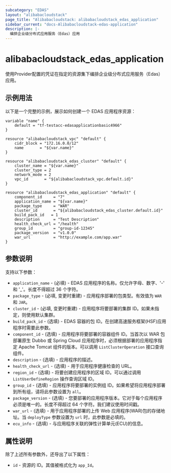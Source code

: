 ```yaml
---
subcategory: "EDAS"
layout: "alibabacloudstack"
page_title: "Alibabacloudstack: alibabacloudstack_edas_application"
sidebar_current: "docs-Alibabacloudstack-edas-application"
description: |- 
  编排企业级分布式应用服务（Edas）应用
---
```


# alibabacloudstack_edas_application

使用Provider配置的凭证在指定的资源集下编排企业级分布式应用服务（Edas）应用。

## 示例用法

以下是一个完整的示例，展示如何创建一个 EDAS 应用程序资源：

```hcl
variable "name" {
    default = "tf-testacc-edasapplicationbasic4966"
}

resource "alibabacloudstack_vpc" "default" {
    cidr_block = "172.16.0.0/12"
    name       = "${var.name}"
}

resource "alibabacloudstack_edas_cluster" "default" {
    cluster_name = "${var.name}"
    cluster_type = 2
    network_mode = 2
    vpc_id       = "${alibabacloudstack_vpc.default.id}"
}

resource "alibabacloudstack_edas_application" "default" {
    component_id     = "7"
    application_name = "${var.name}"
    package_type     = "WAR"
    cluster_id       = "${alibabacloudstack_edas_cluster.default.id}"
    build_pack_id   = 1
    description      = "Test Description"
    health_check_url = "/health"
    group_id         = "group-id-12345"
    package_version  = "v1.0.0"
    war_url          = "http://example.com/app.war"
}
```

## 参数说明

支持以下参数：

* `application_name` - (必填) - EDAS 应用程序的名称。仅允许字母、数字、'-' 和 '_'。长度不得超过 36 个字符。
* `package_type` - (必填, 变更时重建) - 应用程序部署的包类型。有效值为 `WAR` 和 `JAR`。
* `cluster_id` - (必填, 变更时重建) - 应用程序将要部署的集群 ID。如果未指定，则使用默认集群。
* `build_pack_id` - (选填) - EDAS 容器的包 ID。在创建高速服务框架(HSF)应用程序时需要此参数。
* `component_id` - (选填) - 应用程序将要部署的容器组件 ID。当首次以 WAR 包部署原生 Dubbo 或 Spring Cloud 应用程序时，必须根据部署的应用程序指定 Apache Tomcat 组件的版本。可以调用 `ListClusterOperation` 接口查询组件。
* `description` - (选填) - 应用程序的描述。
* `health_check_url` - (选填) - 用于应用程序健康检查的 URL。
* `region_id` - (选填) - 将要创建应用程序的区域 ID。可以通过调用 `ListUserDefineRegion` 操作查询区域 ID。
* `group_id` - (选填) - 应用程序将要部署的实例组 ID。如果希望将应用程序部署到所有组，请将此参数设置为 `all`。
* `package_version` - (选填) - 您要部署的应用程序版本。它对于每个应用程序必须是唯一的。长度不得超过 64 个字符。我们建议使用时间戳。
* `war_url` - (选填) - 用于应用程序部署的上传 Web 应用程序(WAR)包的存储地址。当 `deployType` 参数设置为 `url` 时，此参数是必填的。
* `ecu_info` - (选填) - 与应用程序关联的弹性计算单元(ECU)的信息。

## 属性说明

除了上述所有参数外，还导出了以下属性：

* `id` - 资源的 ID。其值被格式化为 `app_Id`。